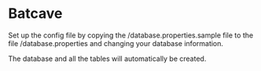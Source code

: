 # Batcave

Set up the config file by copying the /database.properties.sample file to the file /database.properties and changing your database information.

The database and all the tables will automatically be created.

